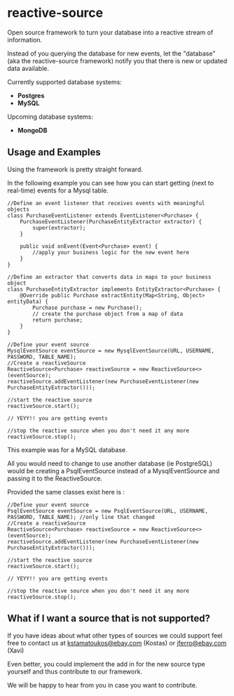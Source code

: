 reactive-source
===============

Open source framework to turn your database into a reactive stream of information.

Instead of you querying the database for new events, let the "database" (aka the reactive-source framework) notify you
that there is new or updated data available.

Currently supported database systems:

* **Postgres**
* **MySQL**

Upcoming database systems:

* **MongoDB**

Usage and Examples
--------

Using the framework is pretty straight forward.

In the following example you can see how you can start getting (next to real-time) events for a Mysql table.

    //Define an event listener that receives events with meaningful objects
    class PurchaseEventListener extends EventListener<Purchase> {
        PurchaseEventListener(PurchaseEntityExtractor extractor) {
            super(extractor);
        }

        public void onEvent(Event<Purchase> event) {
            //apply your business logic for the new event here
        }
    }

    //Define an extractor that converts data in maps to your business object
    class PurchaseEntityExtractor implements EntityExtractor<Purchase> {
        @Override public Purchase extractEntity(Map<String, Object> entityData) {
            Purchase purchase = new Purchase();
            // create the purchase object from a map of data
            return purchase;
        }
    }

    //Define your event source
    MysqlEventSource eventSource = new MysqlEventSource(URL, USERNAME, PASSWORD, TABLE_NAME);
    //Create a reactiveSource
    ReactiveSource<Purchase> reactiveSource = new ReactiveSource<>(eventSource);
    reactiveSource.addEventListener(new PurchaseEventListener(new PurchaseEntityExtractor()));

    //start the reactive source
    reactiveSource.start();

    // YEYY!! you are getting events

    //stop the reactive source when you don't need it any more
    reactiveSource.stop();


This example was for a MySQL database.

All you would need to change to use another database (ie PostgreSQL) would be creating a PsqlEventSource instead of
a MysqlEventSource and passing it to the ReactiveSource.

Provided the same classes exist here is :

    //Define your event source
    PsqlEventSource eventSource = new PsqlEventSource(URL, USERNAME, PASSWORD, TABLE_NAME); //only line that changed
    //Create a reactiveSource
    ReactiveSource<Purchase> reactiveSource = new ReactiveSource<>(eventSource);
    reactiveSource.addEventListener(new PurchaseEventListener(new PurchaseEntityExtractor()));

    //start the reactive source
    reactiveSource.start();

    // YEYY!! you are getting events

    //stop the reactive source when you don't need it any more
    reactiveSource.stop();

What if I want a source that is not supported?
-------

If you have ideas about what other types of sources we could support feel free to contact us at kstamatoukos@ebay.com (Kostas) or jferro@ebay.com (Xavi)

Even better, you could implement the add in for the new source type yourself and thus contribute to our framework.

We will be happy to hear from you in case you want to contribute.


